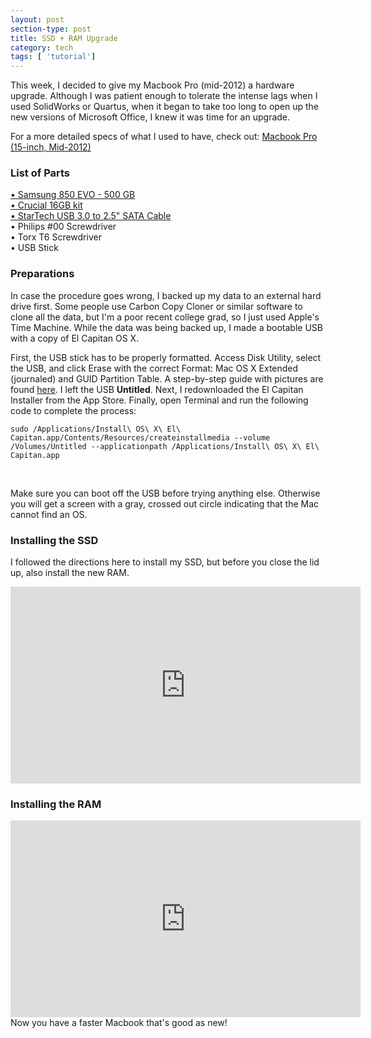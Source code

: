 ```yaml
---
layout: post
section-type: post
title: SSD + RAM Upgrade
category: tech
tags: [ 'tutorial']
---
```


<script src="//cdnjs.cloudflare.com/ajax/libs/highlight.js/8.2/highlight.min.js"></script>
<script>hljs.initHighlightingOnLoad();</script>

This week, I decided to give my Macbook Pro (mid-2012) a hardware upgrade. Although I was patient enough to tolerate the intense lags when I used SolidWorks or Quartus, when it began to take too long to open up the new versions of Microsoft Office, I knew it was time for an upgrade.

For a more detailed specs of what I used to have, check out: <a href="https://support.apple.com/kb/sp694?locale=en_US">Macbook Pro (15-inch, Mid-2012)</a>

<h3>List of Parts</h3>

<a href="https://www.amazon.com/Samsung-850-EVO-2-5-Inch-MZ-75E500B/dp/B00OBRE5UE/ref=sr_1_2?ie=UTF8&qid=1469840722&sr=8-2&keywords=ssd+samsung+850+evo">• Samsung 850 EVO - 500 GB </a><br>
<a href="https://www.amazon.com/gp/product/B005LDLVAO/ref=oh_aui_detailpage_o01_s00?ie=UTF8&psc=1">• Crucial 16GB kit</a><br>
<a href="https://www.amazon.com/gp/product/B00HJZJI84/ref=oh_aui_detailpage_o02_s00?ie=UTF8&psc=1">• StarTech USB 3.0 to 2.5" SATA Cable</a><br>
• Philips #00 Screwdriver <br>
• Torx T6 Screwdriver <br>
• USB Stick

<h3>Preparations</h3>
In case the procedure goes wrong, I backed up my data to an external hard drive first. Some people use Carbon Copy Cloner or similar software to clone all the data, but I'm a poor recent college grad, so I just used Apple's Time Machine. While the data was being backed up, I made a bootable USB with a copy of El Capitan OS X.

First, the USB stick has to be properly formatted. Access Disk Utility, select the USB, and click Erase with the correct Format: Mac OS X Extended (journaled) and GUID Partition Table. A step-by-step guide with pictures are found <a href="http://www.macworld.com/article/2055589/storage/how-to-format-a-startup-drive-for-a-mac.html#slide2">here</a>. I left the USB <b>Untitled</b>. Next, I redownloaded the El Capitan Installer from the App Store. Finally, open Terminal and run the following code to complete the process:

<pre><code data-trim="" class="c">sudo /Applications/Install\ OS\ X\ El\ Capitan.app/Contents/Resources/createinstallmedia --volume /Volumes/Untitled --applicationpath /Applications/Install\ OS\ X\ El\ Capitan.app
</code></pre><br>
Make sure you can boot off the USB before trying anything else. Otherwise you will get a screen with a gray, crossed out circle indicating that the Mac cannot find an OS.

<h3> Installing the SSD</h3>

I followed the directions here to install my SSD, but before you close the lid up, also install the new RAM.

<iframe width="560" height="315" src="https://www.youtube.com/embed/jBgjnIv0a7w" frameborder="0" allowfullscreen></iframe><br>

<h3> Installing the RAM </h3>

<iframe width="560" height="315" src="https://www.youtube.com/embed/k9oCMLoTAc8" frameborder="0" allowfullscreen></iframe>

<br>
Now you have a faster Macbook that's good as new!
<br>

